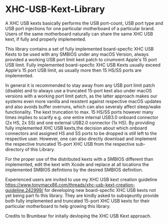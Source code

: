 # XHC-USB-Kext-Library

A XHC USB kexts basically performs the USB port-count, USB port type and USB port injections for one particular motherboard of a particular brand. Users of the same motherboard naturally can share the same XHC USB kext, if fully and properly implemented.

This library contains a set of fully implemented board-specfic XHC USB Kexts to be used with any SMBIOS under any macOS Version, always provided a working USB port limit kext patch to cirumvent Apple's 15 port USB limit. Fully implemented board-specfic XHC USB Kexts usually exceed Apple's 15 port USB limit, as usually more then 15 HS/SS ports are implemented.

In general it is recommended to stay away from any USB port limit patch (disable) and to always use a truncated 15-port kext also under macOS versions with a working port limit patch, as the latter approach makes our systems even more vanilla and resistent against respective macOS updates and also avoids buffer overruns, which can also severaly affect sleep/wake functionality. The kext truncation to max. 15 HS/SS ports however many times implies to scarify e.g. one entire internal USB3.0 onboard connector (2x HS, 2x SS) and one external USB2.0 connector (1x HS). By providing fully implemented XHC USB kexts,the decision about which onboard connectors and assigned HS and SS ports to be dropped is still left to the respective user. However, one can also directly download and implement the respective truncated 15-port XHC USB from the respective sub-directory of this Library.  

For the proper use of the distributed kexts with a SMBIOS different than implemented, edit the kext with Xcode and replace at all locations the implemented SMBIOS defintions by the desired SMBIOS definition. 

Experienced users are invited to use my XHC USB kext creation guideline https://www.tonymacx86.com/threads/xhc-usb-kext-creation-guideline.242999/ for developing new board-specfic XHC USB kexts not yet being part fo this library. They are kindly asked to subsqeuntly provide both fully implemented and truncated 15-port XHC USB kexts for their particular motherboard to help growing this library. 

Credits to Brumbear for initally devloping the XHC USB Kext approach.  
